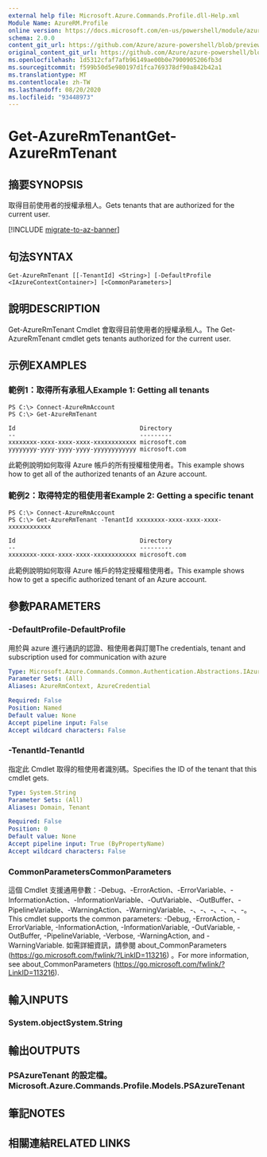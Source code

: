 ```yaml
---
external help file: Microsoft.Azure.Commands.Profile.dll-Help.xml
Module Name: AzureRM.Profile
online version: https://docs.microsoft.com/en-us/powershell/module/azurerm.profile/get-azurermtenant
schema: 2.0.0
content_git_url: https://github.com/Azure/azure-powershell/blob/preview/src/ResourceManager/Profile/Commands.Profile/help/Get-AzureRmTenant.md
original_content_git_url: https://github.com/Azure/azure-powershell/blob/preview/src/ResourceManager/Profile/Commands.Profile/help/Get-AzureRmTenant.md
ms.openlocfilehash: 1d5312cfaf7afb96149ae00b0e7900905206fb3d
ms.sourcegitcommit: f599b50d5e980197d1fca769378df90a842b42a1
ms.translationtype: MT
ms.contentlocale: zh-TW
ms.lasthandoff: 08/20/2020
ms.locfileid: "93448973"
---
```

# <span data-ttu-id="7aaa9-101">Get-AzureRmTenant</span><span class="sxs-lookup"><span data-stu-id="7aaa9-101">Get-AzureRmTenant</span></span>

## <span data-ttu-id="7aaa9-102">摘要</span><span class="sxs-lookup"><span data-stu-id="7aaa9-102">SYNOPSIS</span></span>
<span data-ttu-id="7aaa9-103">取得目前使用者的授權承租人。</span><span class="sxs-lookup"><span data-stu-id="7aaa9-103">Gets tenants that are authorized for the current user.</span></span>

[!INCLUDE [migrate-to-az-banner](../../includes/migrate-to-az-banner.md)]

## <span data-ttu-id="7aaa9-104">句法</span><span class="sxs-lookup"><span data-stu-id="7aaa9-104">SYNTAX</span></span>

```
Get-AzureRmTenant [[-TenantId] <String>] [-DefaultProfile <IAzureContextContainer>] [<CommonParameters>]
```

## <span data-ttu-id="7aaa9-105">說明</span><span class="sxs-lookup"><span data-stu-id="7aaa9-105">DESCRIPTION</span></span>
<span data-ttu-id="7aaa9-106">Get-AzureRmTenant Cmdlet 會取得目前使用者的授權承租人。</span><span class="sxs-lookup"><span data-stu-id="7aaa9-106">The Get-AzureRmTenant cmdlet gets tenants authorized for the current user.</span></span>

## <span data-ttu-id="7aaa9-107">示例</span><span class="sxs-lookup"><span data-stu-id="7aaa9-107">EXAMPLES</span></span>

### <span data-ttu-id="7aaa9-108">範例1：取得所有承租人</span><span class="sxs-lookup"><span data-stu-id="7aaa9-108">Example 1: Getting all tenants</span></span>
```
PS C:\> Connect-AzureRmAccount
PS C:\> Get-AzureRmTenant

Id                                   Directory
--                                   ---------
xxxxxxxx-xxxx-xxxx-xxxx-xxxxxxxxxxxx microsoft.com
yyyyyyyy-yyyy-yyyy-yyyy-yyyyyyyyyyyy microsoft.com
```

<span data-ttu-id="7aaa9-109">此範例說明如何取得 Azure 帳戶的所有授權租使用者。</span><span class="sxs-lookup"><span data-stu-id="7aaa9-109">This example shows how to get all of the authorized tenants of an Azure account.</span></span>

### <span data-ttu-id="7aaa9-110">範例2：取得特定的租使用者</span><span class="sxs-lookup"><span data-stu-id="7aaa9-110">Example 2: Getting a specific tenant</span></span>
```
PS C:\> Connect-AzureRmAccount
PS C:\> Get-AzureRmTenant -TenantId xxxxxxxx-xxxx-xxxx-xxxx-xxxxxxxxxxxx

Id                                   Directory
--                                   ---------
xxxxxxxx-xxxx-xxxx-xxxx-xxxxxxxxxxxx microsoft.com
```

<span data-ttu-id="7aaa9-111">此範例說明如何取得 Azure 帳戶的特定授權租使用者。</span><span class="sxs-lookup"><span data-stu-id="7aaa9-111">This example shows how to get a specific authorized tenant of an Azure account.</span></span>

## <span data-ttu-id="7aaa9-112">參數</span><span class="sxs-lookup"><span data-stu-id="7aaa9-112">PARAMETERS</span></span>

### <span data-ttu-id="7aaa9-113">-DefaultProfile</span><span class="sxs-lookup"><span data-stu-id="7aaa9-113">-DefaultProfile</span></span>
<span data-ttu-id="7aaa9-114">用於與 azure 進行通訊的認證、租使用者與訂閱</span><span class="sxs-lookup"><span data-stu-id="7aaa9-114">The credentials, tenant and subscription used for communication with azure</span></span>

```yaml
Type: Microsoft.Azure.Commands.Common.Authentication.Abstractions.IAzureContextContainer
Parameter Sets: (All)
Aliases: AzureRmContext, AzureCredential

Required: False
Position: Named
Default value: None
Accept pipeline input: False
Accept wildcard characters: False
```

### <span data-ttu-id="7aaa9-115">-TenantId</span><span class="sxs-lookup"><span data-stu-id="7aaa9-115">-TenantId</span></span>
<span data-ttu-id="7aaa9-116">指定此 Cmdlet 取得的租使用者識別碼。</span><span class="sxs-lookup"><span data-stu-id="7aaa9-116">Specifies the ID of the tenant that this cmdlet gets.</span></span>

```yaml
Type: System.String
Parameter Sets: (All)
Aliases: Domain, Tenant

Required: False
Position: 0
Default value: None
Accept pipeline input: True (ByPropertyName)
Accept wildcard characters: False
```

### <span data-ttu-id="7aaa9-117">CommonParameters</span><span class="sxs-lookup"><span data-stu-id="7aaa9-117">CommonParameters</span></span>
<span data-ttu-id="7aaa9-118">這個 Cmdlet 支援通用參數：-Debug、-ErrorAction、-ErrorVariable、-InformationAction、-InformationVariable、-OutVariable、-OutBuffer、-PipelineVariable、-WarningAction、-WarningVariable、-、-、-、-、-、-。</span><span class="sxs-lookup"><span data-stu-id="7aaa9-118">This cmdlet supports the common parameters: -Debug, -ErrorAction, -ErrorVariable, -InformationAction, -InformationVariable, -OutVariable, -OutBuffer, -PipelineVariable, -Verbose, -WarningAction, and -WarningVariable.</span></span> <span data-ttu-id="7aaa9-119">如需詳細資訊，請參閱 about_CommonParameters (https://go.microsoft.com/fwlink/?LinkID=113216) 。</span><span class="sxs-lookup"><span data-stu-id="7aaa9-119">For more information, see about_CommonParameters (https://go.microsoft.com/fwlink/?LinkID=113216).</span></span>

## <span data-ttu-id="7aaa9-120">輸入</span><span class="sxs-lookup"><span data-stu-id="7aaa9-120">INPUTS</span></span>

### <span data-ttu-id="7aaa9-121">System.object</span><span class="sxs-lookup"><span data-stu-id="7aaa9-121">System.String</span></span>

## <span data-ttu-id="7aaa9-122">輸出</span><span class="sxs-lookup"><span data-stu-id="7aaa9-122">OUTPUTS</span></span>

### <span data-ttu-id="7aaa9-123">PSAzureTenant 的設定檔。</span><span class="sxs-lookup"><span data-stu-id="7aaa9-123">Microsoft.Azure.Commands.Profile.Models.PSAzureTenant</span></span>

## <span data-ttu-id="7aaa9-124">筆記</span><span class="sxs-lookup"><span data-stu-id="7aaa9-124">NOTES</span></span>

## <span data-ttu-id="7aaa9-125">相關連結</span><span class="sxs-lookup"><span data-stu-id="7aaa9-125">RELATED LINKS</span></span>
